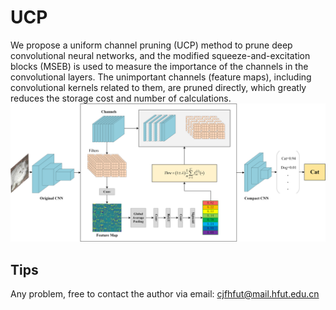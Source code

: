 # UCP
We propose a uniform channel pruning (UCP) method to prune deep convolutional neural networks, and the modified squeeze-and-excitation blocks (MSEB) is used to measure the importance of the channels in the convolutional layers. The unimportant channels (feature maps), including convolutional kernels related to them, are pruned directly, which greatly reduces the storage cost and number of calculations.
![figure](https://github.com/JingfeiChang/UCP/blob/master/Image/Figure_2.png)
## Tips
Any problem, free to contact the author via email: cjfhfut@mail.hfut.edu.cn
